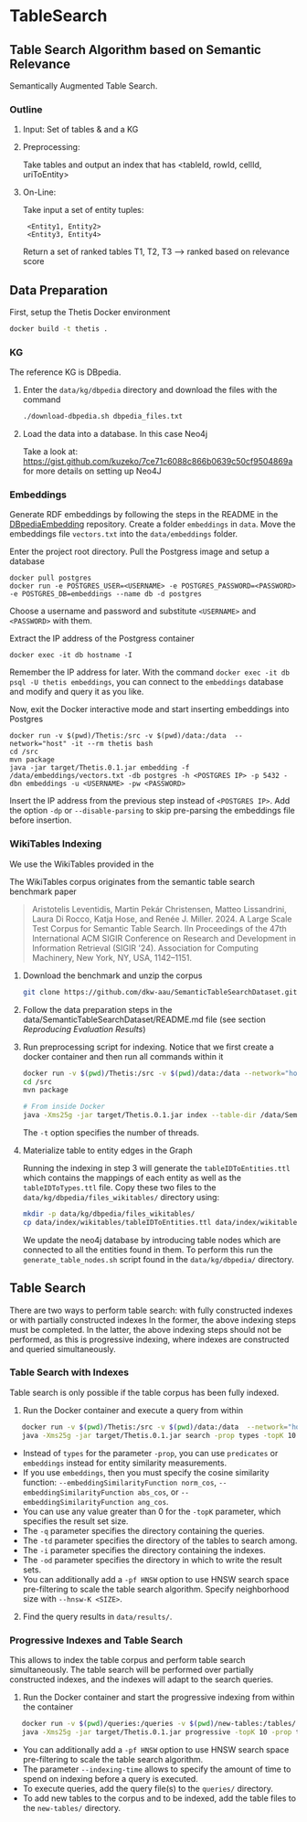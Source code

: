 # TableSearch
## Table Search Algorithm based on Semantic Relevance

Semantically Augmented Table Search.

### Outline

1. Input: Set of tables & and a KG

2. Preprocessing: 
    
   Take tables and output an index that has <tableId, rowId, cellId, uriToEntity>

3. On-Line:
    
   Take input a set of entity tuples:
   
        <Entity1, Entity2>
        <Entity3, Entity4>

   Return a set of ranked tables
        T1, T2, T3 --> ranked based on relevance score

## Data Preparation

First, setup the Thetis Docker environment

```bash
docker build -t thetis .
```

### KG

The reference KG is DBpedia.

1. Enter the `data/kg/dbpedia` directory and download the files with the command 

   ```bash
   ./download-dbpedia.sh dbpedia_files.txt 
   ```

2. Load the data into a database. In this case Neo4j
   
   Take a look at: https://gist.github.com/kuzeko/7ce71c6088c866b0639c50cf9504869a for more details on setting up Neo4J

### Embeddings

Generate RDF embeddings by following the steps in the README in the <a href="https://github.com/EDAO-Project/DBpediaEmbedding">DBpediaEmbedding</a> repository. 
Create a folder `embeddings` in `data`. Move the embeddings file `vectors.txt` into the `data/embeddings` folder.

Enter the project root directory. Pull the Postgress image and setup a database

```
docker pull postgres
docker run -e POSTGRES_USER=<USERNAME> -e POSTGRES_PASSWORD=<PASSWORD> -e POSTGRES_DB=embeddings --name db -d postgres
```

Choose a username and password and substitute `<USERNAME>` and `<PASSWORD>` with them.

Extract the IP address of the Postgress container

```
docker exec -it db hostname -I
```

Remember the IP address for later.
With the command `docker exec -it db psql -U thetis embeddings`, you can connect to the `embeddings` database and modify and query it as you like.

Now, exit the Docker interactive mode and start inserting embeddings into Postgres

```
docker run -v $(pwd)/Thetis:/src -v $(pwd)/data:/data  --network="host" -it --rm thetis bash
cd /src
mvn package
java -jar target/Thetis.0.1.jar embedding -f /data/embeddings/vectors.txt -db postgres -h <POSTGRES IP> -p 5432 -dbn embeddings -u <USERNAME> -pw <PASSWORD>
```

Insert the IP address from the previous step instead of `<POSTGRES IP>`.
Add the option `-dp` or `--disable-parsing` to skip pre-parsing the embeddings file before insertion.

### WikiTables Indexing

We use the WikiTables provided in the 

The WikiTables corpus originates from the semantic table search benchmark paper
> Aristotelis Leventidis, Martin Pekár Christensen, Matteo Lissandrini, Laura Di Rocco, Katja Hose, and Renée J. Miller. 2024. A Large Scale Test Corpus for Semantic Table Search. IIn Proceedings of the 47th International ACM SIGIR Conference on Research and Development in Information Retrieval (SIGIR '24). Association for Computing Machinery, New York, NY, USA, 1142–1151.

1. Download the benchmark and unzip the corpus

   ```bash
   git clone https://github.com/dkw-aau/SemanticTableSearchDataset.git && mv SemanticTableSearchDataset data/
   ```
  
2. Follow the data preparation steps in the data/SemanticTableSearchDataset/README.md file (see section _Reproducing Evaluation Results_)

3. Run preprocessing script for indexing. Notice that we first create a docker container and then run all commands within it

   ```bash
   docker run -v $(pwd)/Thetis:/src -v $(pwd)/data:/data --network="host" -it --rm thetis bash
   cd /src
   mvn package
   
   # From inside Docker
   java -Xms25g -jar target/Thetis.0.1.jar index --table-dir /data/SemanticTableSearchDataset/table_corpus/tables_2013/ --output-dir /data/index/wikitables/ -t 4
   ```

   The `-t` option specifies the number of threads.

4. Materialize table to entity edges in the Graph

   Running the indexing in step 3 will generate the ``tableIDToEntities.ttl`` which contains the mappings of each entity as well as the ``tableIDToTypes.ttl`` file.
   Copy these two files to the ``data/kg/dbpedia/files_wikitables/`` directory using:
   ```bash
   mkdir -p data/kg/dbpedia/files_wikitables/
   cp data/index/wikitables/tableIDToEntities.ttl data/index/wikitables/tableIDToTypes.ttl data/kg/dbpedia/files_wikitables/
   ```
   
   We update the neo4j database by introducing table nodes which are connected to all the entities found in them.
   To perform this run the ``generate_table_nodes.sh`` script found in the ``data/kg/dbpedia/`` directory.

## Table Search
There are two ways to perform table search: with fully constructed indexes or with partially constructed indexes
In the former, the above indexing steps must be completed.
In the latter, the above indexing steps should not be performed, as this is progressive indexing, where indexes are constructed and queried simultaneously.

### Table Search with Indexes
Table search is only possible if the table corpus has been fully indexed.

1. Run the Docker container and execute a query from within

```bash
   docker run -v $(pwd)/Thetis:/src -v $(pwd)/data:/data  --network="host" -it --rm thetis bash
   java -Xms25g -jar target/Thetis.0.1.jar search -prop types -topK 10 -q /data/SemanticTableSearchDataset/queries/2013/1_tuples_per_query/ -td /data/SemanticTableSearchDataset/table_corpus/tables_2013/ -i /data/index/wikitables/ -od /data/results/ --singleColumnPerQueryEntity --adjustedSimilarity --useMaxSimilarityPerColumn
```

- Instead of `types` for the parameter `-prop`, you can use `predicates` or `embeddings` instead for entity similarity measurements.
-   If you use `embeddings`, then you must specify the cosine similarity function: `--embeddingSimilarityFunction norm_cos`, `--embeddingSimilarityFunction abs_cos`, or `--embeddingSimilarityFunction ang_cos`.
- You can use any value greater than 0 for the `-topK` parameter, which specifies the result set size.
- The `-q` parameter specifies the directory containing the queries.
- The `-td` parameter specifies the directory of the tables to search among.
- The `-i` parameter specifies the directory containing the indexes.
- The `-od` parameter specifies the directory in which to write the result sets.
- You can additionally add a `-pf HNSW` option to use HNSW search space pre-filtering to scale the table search algorithm. Specify neighborhood size with `--hnsw-K <SIZE>`.

2. Find the query results in `data/results/`.

### Progressive Indexes and Table Search
This allows to index the table corpus and perform table search simultaneously.
The table search will be performed over partially constructed indexes, and the indexes will adapt to the search queries.

1. Run the Docker container and start the progressive indexing from within the container

```bash
   docker run -v $(pwd)/queries:/queries -v $(pwd)/new-tables:/tables/ -v $(pwd)/Thetis:/src -v $(pwd)/data:/data  --network="host" -it --rm thetis bash
   java -Xms25g -jar target/Thetis.0.1.jar progressive -topK 10 -prop types --table-dir /data/SemanticTableSearchDataset/table_corpus/tables_2013/ --output-dir /data/index/wikitables/ --result-dir /data/results/ --indexing-time 10 --singleColumnPerQueryEntity --adjustedSimilarity --useMaxSimilarityPerColumn
```

- You can additionally add a `-pf HNSW` option to use HNSW search space pre-filtering to scale the table search algorithm.
- The parameter `--indexing-time` allows to specify the amount of time to spend on indexing before a query is executed.
- To execute queries, add the query file(s) to the `queries/` directory.
- To add new tables to the corpus and to be indexed, add the table files to the `new-tables/` directory.
